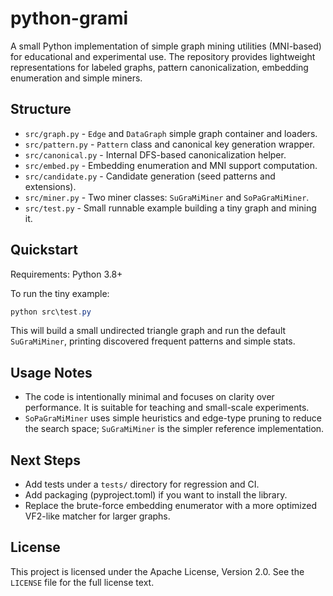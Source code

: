python-grami
=============

A small Python implementation of simple graph mining utilities (MNI-based)
for educational and experimental use. The repository provides lightweight
representations for labeled graphs, pattern canonicalization, embedding
enumeration and simple miners.

Structure
---------

- `src/graph.py` - `Edge` and `DataGraph` simple graph container and loaders.
- `src/pattern.py` - `Pattern` class and canonical key generation wrapper.
- `src/canonical.py` - Internal DFS-based canonicalization helper.
- `src/embed.py` - Embedding enumeration and MNI support computation.
- `src/candidate.py` - Candidate generation (seed patterns and extensions).
- `src/miner.py` - Two miner classes: `SuGraMiMiner` and `SoPaGraMiMiner`.
- `src/test.py` - Small runnable example building a tiny graph and mining it.

Quickstart
----------

Requirements: Python 3.8+

To run the tiny example:

```powershell
python src\test.py
```

This will build a small undirected triangle graph and run the default
`SuGraMiMiner`, printing discovered frequent patterns and simple stats.

Usage Notes
-----------

- The code is intentionally minimal and focuses on clarity over
  performance. It is suitable for teaching and small-scale experiments.
- `SoPaGraMiMiner` uses simple heuristics and edge-type pruning to reduce
  the search space; `SuGraMiMiner` is the simpler reference implementation.

Next Steps
----------

- Add tests under a `tests/` directory for regression and CI.
- Add packaging (pyproject.toml) if you want to install the library.
- Replace the brute-force embedding enumerator with a more optimized
  VF2-like matcher for larger graphs.

License
-------

This project is licensed under the Apache License, Version 2.0. See
the `LICENSE` file for the full license text.
